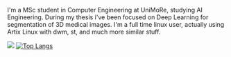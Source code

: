 I'm a MSc student in Computer Engineering at UniMoRe, studying AI Engineering.
During my thesis i've been focused on Deep Learning for segmentation of 3D medical images.
I'm a full time linux user, actually using Artix Linux with dwm, st, and much more similar stuff.

![](https://github-readme-stats.vercel.app/api?username=lucalumetti&hide_rank=true&show_icons=true&theme=onedark&border_radius=5&count_private=true&include_all_commits=true&layout=compact)
[![Top Langs](https://github-readme-stats.vercel.app/api/top-langs/?username=anuraghazra&layout=compact)](https://github.com/anuraghazra/github-readme-stats)
